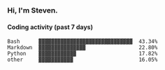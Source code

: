 ### Hi, I'm Steven.

#### Coding activity (past 7 days)
```
Bash      ▓▓▓▓▓▓▓▓▓▓▓▓▓▓▓▓▓▓▓▓▓▓▓▓▓▓▓▓▓▓  43.34%
Markdown  ▓▓▓▓▓▓▓▓▓▓▓▓▓▓▓                 22.80%
Python    ▓▓▓▓▓▓▓▓▓▓▓▓                    17.82%
other     ▓▓▓▓▓▓▓▓▓▓▓                     16.05%
```
